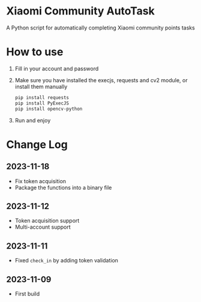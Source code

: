 # Xiaomi Community AutoTask

A Python script for automatically completing Xiaomi community points tasks

# How to use

1. Fill in your account and password

2. Make sure you have installed the execjs, requests and cv2 module, or install them manually

   ```bash
   pip install requests
   pip install PyExecJS
   pip install opencv-python
   ```

3. Run and enjoy

# Change Log

## 2023-11-18

- Fix token acquisition
- Package the functions into a binary file

## 2023-11-12

- Token acquisition support
- Multi-account support

## 2023-11-11

- Fixed `check_in` by adding token validation

## 2023-11-09

- First build
